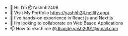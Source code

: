 - 👋 Hi, I’m @Yashhh2409
- 👀 Visit My Portfolio https://yashhh24.netlify.app/
- 🌱 I’ve hands-on experience in React js and Next js
- 💞️ I’m looking to collaborate on Web Based Applications
- 📫 How to reach me @dhande.yash2001@gmail.com

<!---
Yashhh2409/Yashhh2409 is a ✨ special ✨ repository because its `README.md` (this file) appears on your GitHub profile.
You can click the Preview link to take a look at your changes.
--->
